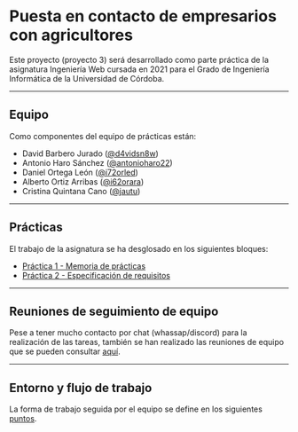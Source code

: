 # Puesta en contacto de empresarios con agricultores

Este proyecto (proyecto 3) será desarrollado como parte práctica de la asignatura Ingeniería Web cursada en 2021 para el Grado de Ingeniería Informática de la Universidad de Córdoba.

---

## Equipo

Como componentes del equipo de prácticas están:

* David Barbero Jurado ([@d4vidsn8w](https://github.com/d4vidsn8w))
* Antonio Haro Sánchez ([@antonioharo22](https://github.com/antonioharo22))
* Daniel Ortega León ([@i72orled](https://github.com/i72orled))
* Alberto Ortiz Arribas ([@i62orara](https://github.com/i62orara))
* Cristina Quintana Cano ([@jautu](https://github.com/jautu))

---

## Prácticas

El trabajo de la asignatura se ha desglosado en los siguientes bloques:

* [Práctica 1 - Memoria de prácticas](p1/p1.md)
* [Práctica 2 - Especificación de requisitos](p2/p2.md)

---

## Reuniones de seguimiento de equipo

Pese a tener mucho contacto por chat (whassap/discord) para la realización de las tareas, también se han realizado las reuniones de equipo que se pueden consultar [aquí](meeting/meeting.md).

---

## Entorno y flujo de trabajo

La forma de trabajo seguida por el equipo se define en los siguientes [puntos](workflow/workflow.md).

